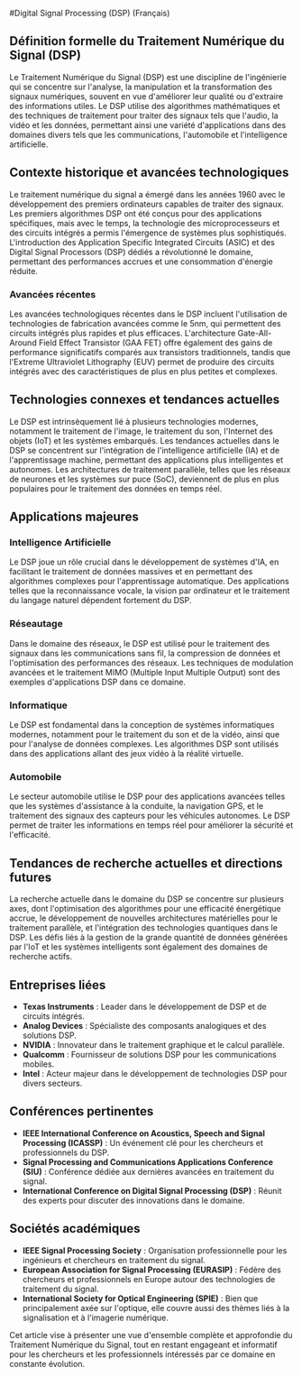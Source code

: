 #Digital Signal Processing (DSP) (Français)

## Définition formelle du Traitement Numérique du Signal (DSP)

Le Traitement Numérique du Signal (DSP) est une discipline de l'ingénierie qui se concentre sur l'analyse, la manipulation et la transformation des signaux numériques, souvent en vue d'améliorer leur qualité ou d'extraire des informations utiles. Le DSP utilise des algorithmes mathématiques et des techniques de traitement pour traiter des signaux tels que l'audio, la vidéo et les données, permettant ainsi une variété d'applications dans des domaines divers tels que les communications, l'automobile et l'intelligence artificielle.

## Contexte historique et avancées technologiques

Le traitement numérique du signal a émergé dans les années 1960 avec le développement des premiers ordinateurs capables de traiter des signaux. Les premiers algorithmes DSP ont été conçus pour des applications spécifiques, mais avec le temps, la technologie des microprocesseurs et des circuits intégrés a permis l'émergence de systèmes plus sophistiqués. L'introduction des Application Specific Integrated Circuits (ASIC) et des Digital Signal Processors (DSP) dédiés a révolutionné le domaine, permettant des performances accrues et une consommation d'énergie réduite.

### Avancées récentes

Les avancées technologiques récentes dans le DSP incluent l'utilisation de technologies de fabrication avancées comme le 5nm, qui permettent des circuits intégrés plus rapides et plus efficaces. L'architecture Gate-All-Around Field Effect Transistor (GAA FET) offre également des gains de performance significatifs comparés aux transistors traditionnels, tandis que l'Extreme Ultraviolet Lithography (EUV) permet de produire des circuits intégrés avec des caractéristiques de plus en plus petites et complexes.

## Technologies connexes et tendances actuelles

Le DSP est intrinsèquement lié à plusieurs technologies modernes, notamment le traitement de l'image, le traitement du son, l'Internet des objets (IoT) et les systèmes embarqués. Les tendances actuelles dans le DSP se concentrent sur l'intégration de l'intelligence artificielle (IA) et de l'apprentissage machine, permettant des applications plus intelligentes et autonomes. Les architectures de traitement parallèle, telles que les réseaux de neurones et les systèmes sur puce (SoC), deviennent de plus en plus populaires pour le traitement des données en temps réel.

## Applications majeures

### Intelligence Artificielle

Le DSP joue un rôle crucial dans le développement de systèmes d'IA, en facilitant le traitement de données massives et en permettant des algorithmes complexes pour l'apprentissage automatique. Des applications telles que la reconnaissance vocale, la vision par ordinateur et le traitement du langage naturel dépendent fortement du DSP.

### Réseautage

Dans le domaine des réseaux, le DSP est utilisé pour le traitement des signaux dans les communications sans fil, la compression de données et l'optimisation des performances des réseaux. Les techniques de modulation avancées et le traitement MIMO (Multiple Input Multiple Output) sont des exemples d'applications DSP dans ce domaine.

### Informatique

Le DSP est fondamental dans la conception de systèmes informatiques modernes, notamment pour le traitement du son et de la vidéo, ainsi que pour l'analyse de données complexes. Les algorithmes DSP sont utilisés dans des applications allant des jeux vidéo à la réalité virtuelle.

### Automobile

Le secteur automobile utilise le DSP pour des applications avancées telles que les systèmes d'assistance à la conduite, la navigation GPS, et le traitement des signaux des capteurs pour les véhicules autonomes. Le DSP permet de traiter les informations en temps réel pour améliorer la sécurité et l'efficacité.

## Tendances de recherche actuelles et directions futures

La recherche actuelle dans le domaine du DSP se concentre sur plusieurs axes, dont l'optimisation des algorithmes pour une efficacité énergétique accrue, le développement de nouvelles architectures matérielles pour le traitement parallèle, et l'intégration des technologies quantiques dans le DSP. Les défis liés à la gestion de la grande quantité de données générées par l'IoT et les systèmes intelligents sont également des domaines de recherche actifs.

## Entreprises liées

- **Texas Instruments** : Leader dans le développement de DSP et de circuits intégrés.
- **Analog Devices** : Spécialiste des composants analogiques et des solutions DSP.
- **NVIDIA** : Innovateur dans le traitement graphique et le calcul parallèle.
- **Qualcomm** : Fournisseur de solutions DSP pour les communications mobiles.
- **Intel** : Acteur majeur dans le développement de technologies DSP pour divers secteurs.

## Conférences pertinentes

- **IEEE International Conference on Acoustics, Speech and Signal Processing (ICASSP)** : Un événement clé pour les chercheurs et professionnels du DSP.
- **Signal Processing and Communications Applications Conference (SIU)** : Conférence dédiée aux dernières avancées en traitement du signal.
- **International Conference on Digital Signal Processing (DSP)** : Réunit des experts pour discuter des innovations dans le domaine.

## Sociétés académiques

- **IEEE Signal Processing Society** : Organisation professionnelle pour les ingénieurs et chercheurs en traitement du signal.
- **European Association for Signal Processing (EURASIP)** : Fédère des chercheurs et professionnels en Europe autour des technologies de traitement du signal.
- **International Society for Optical Engineering (SPIE)** : Bien que principalement axée sur l'optique, elle couvre aussi des thèmes liés à la signalisation et à l'imagerie numérique.

Cet article vise à présenter une vue d'ensemble complète et approfondie du Traitement Numérique du Signal, tout en restant engageant et informatif pour les chercheurs et les professionnels intéressés par ce domaine en constante évolution.